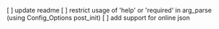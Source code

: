 [ ] update readme
[ ] restrict usage of 'help' or 'required' in arg_parse (using Config_Options post_init)
[ ] add support for online json
